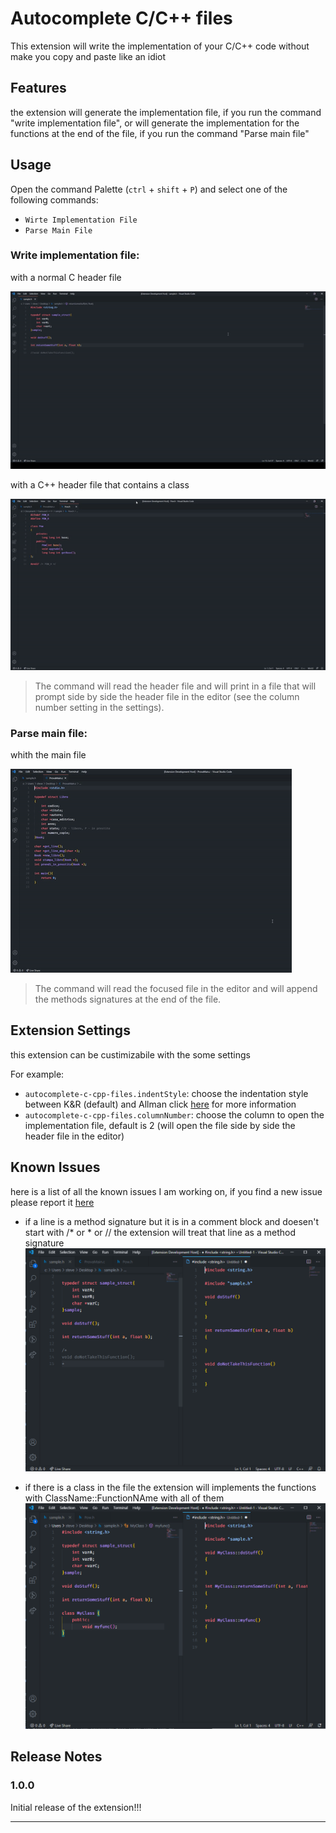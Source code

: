 # Autocomplete C/C++ files

This extension will write the implementation of your C/C++ code without make you copy and paste like an idiot

## Features

the extension will generate the implementation file, if you run the command "write implementation file", or will generate the implementation for the functions at the end of the file, if you run the command "Parse main file"

## Usage
Open the command Palette (`ctrl` + `shift` + `P`) and select one of the following commands:

* `Wirte Implementation File`
* `Parse Main File`

### Write implementation file:

with a normal C header file

![with C header file](images/Write_impl_C_file.gif)

with a C++ header file that contains a class

![with C++ class header file](images/Write_impl_CPP_file.gif)

> The command will read the header file and will print in a file that will prompt side by side the header file in the editor (see the column number setting in the settings).

### Parse main file:

whith the main file

![with the main file](images/parse_main_file.gif)
> The command will read the focused file in the editor and will append the methods signatures at the end of the file.

## Extension Settings

this extension can be custimizabile with the some settings

For example:

* `autocomplete-c-cpp-files.indentStyle`: choose the indentation style between K&R (default) and Allman click [here](https://en.wikipedia.org/wiki/Indentation_style#Brace_placement_in_compound_statements) for more information
* `autocomplete-c-cpp-files.columnNumber`: choose the column to open the implementation file, default is 2 (will open the file side by side the header file in the editor) 

## Known Issues

here is a list of all the known issues I am working on, if you find a new issue please report it [here](https://github.com/SteveSevetS/autocomplete-c-cpp-files/issues)

* if a line is a method signature but it is in a comment block and doesen't start with /* or * or // the extension will treat that line as a method signature
![comment issue](images/CommentIssue.PNG)

* if there is a class in the file the extension will implements the functions with ClassName::FunctionNAme with all of them
![class issue](images/ClassIssue.PNG)

## Release Notes

### 1.0.0

Initial release of the extension!!!

-----------------------------------------------------------------------------------------------------------